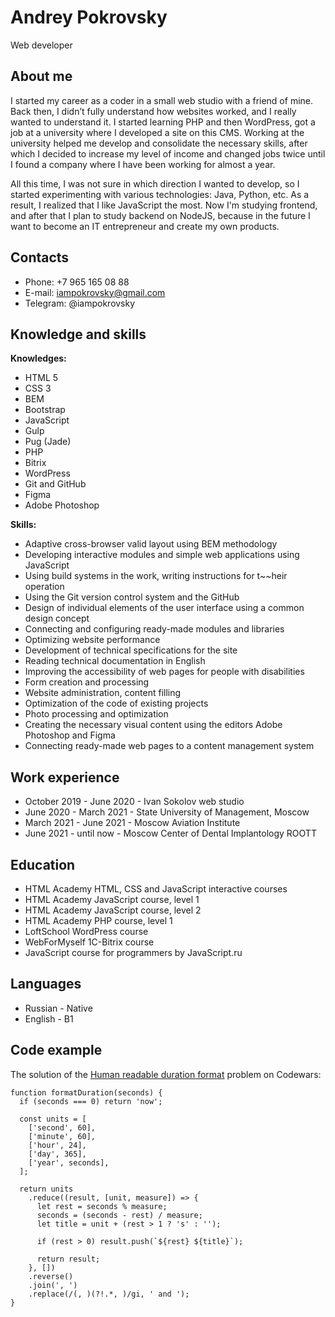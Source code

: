 # Andrey Pokrovsky
Web developer

## About me
I started my career as a coder in a small web studio with a friend of mine. Back then, I didn’t fully understand how websites worked, and I really wanted to understand it. I started learning PHP and then WordPress, got a job at a university where I developed a site on this CMS. Working at the university helped me develop and consolidate the necessary skills, after which I decided to increase my level of income and changed jobs twice until I found a company where I have been working for almost a year.

All this time, I was not sure in which direction I wanted to develop, so I started experimenting with various technologies: Java, Python, etc. As a result, I realized that I like JavaScript the most. Now I'm studying frontend, and after that I plan to study backend on NodeJS, because in the future I want to become an IT entrepreneur and create my own products.

## Contacts
- Phone: +7 965 165 08 88
- E-mail: iampokrovsky@gmail.com
- Telegram: @iampokrovsky

## Knowledge and skills

**Knowledges:**
- HTML 5
- CSS 3
- BEM
- Bootstrap
- JavaScript
- Gulp
- Pug (Jade)
- PHP
- Bitrix
- WordPress
- Git and GitHub
- Figma
- Adobe Photoshop

**Skills:**
- Adaptive cross-browser valid layout using BEM methodology
- Developing interactive modules and simple web applications using JavaScript
- Using build systems in the work, writing instructions for t~~heir operation
- Using the Git version control system and the GitHub
- Design of individual elements of the user interface using a common design concept
- Connecting and configuring ready-made modules and libraries
- Optimizing website performance
- Development of technical specifications for the site
- Reading technical documentation in English
- Improving the accessibility of web pages for people with disabilities
- Form creation and processing
- Website administration, content filling
- Optimization of the code of existing projects
- Photo processing and optimization
- Creating the necessary visual content using the editors Adobe Photoshop and Figma
- Connecting ready-made web pages to a content management system

## Work experience
- October 2019 - June 2020 - Ivan Sokolov web studio
- June 2020 - March 2021 - State University of Management, Moscow
- March 2021 - June 2021 - Moscow Aviation Institute
- June 2021 - until now - Moscow Center of Dental Implantology ROOTT

## Education
- HTML Academy HTML, CSS and JavaScript interactive courses
- HTML Academy JavaScript course, level 1
- HTML Academy JavaScript course, level 2
- HTML Academy PHP course, level 1
- LoftSchool WordPress course
- WebForMyself 1C-Bitrix course
- JavaScript course for programmers by JavaScript.ru

## Languages
- Russian - Native
- English - B1

## Code example
The solution of the [Human readable duration format](https://www.codewars.com/kata/human-readable-duration-format) problem on Codewars:
```
function formatDuration(seconds) {
  if (seconds === 0) return 'now';

  const units = [
    ['second', 60],
    ['minute', 60],
    ['hour', 24],
    ['day', 365],
    ['year', seconds],
  ];

  return units
    .reduce((result, [unit, measure]) => {
      let rest = seconds % measure;
      seconds = (seconds - rest) / measure;
      let title = unit + (rest > 1 ? 's' : '');

      if (rest > 0) result.push(`${rest} ${title}`);

      return result;
    }, [])
    .reverse()
    .join(', ')
    .replace(/(, )(?!.*, )/gi, ' and ');
}
```
